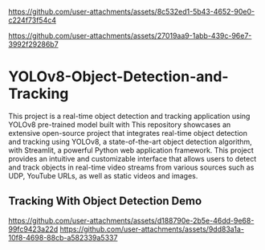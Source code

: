 
https://github.com/user-attachments/assets/8c532ed1-5b43-4652-90e0-c224f73f54c4

https://github.com/user-attachments/assets/27019aa9-1abb-439c-96e7-3992f29286b7
# YOLOv8-Object-Detection-and-Tracking
This project is a real-time object detection and tracking application using YOLOv8 pre-trained model built with This repository showcases an extensive open-source project that integrates real-time object detection and tracking using YOLOv8, a state-of-the-art object detection algorithm, with Streamlit, a powerful Python web application framework. This project provides an intuitive and customizable interface that allows users to detect and track objects in real-time video streams from various sources such as  UDP, YouTube URLs, as well as static videos and images.


## Tracking With Object Detection Demo


https://github.com/user-attachments/assets/d188790e-2b5e-46dd-9e68-99fc9423a22d
https://github.com/user-attachments/assets/9dd83a1a-10f8-4698-88cb-a582339a5337



